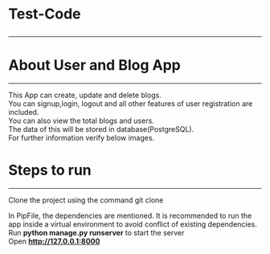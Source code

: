 # Test-Code<hr>

<h1>About User and Blog App</h1> <hr>

This App can create, update and delete blogs.<br>
You can signup,login, logout and all other features of user registration are included.<br>
You can also view the total blogs and users.<br>
The data of this will be stored in database(PostgreSQL).<br>
For further information verify below images.<br>

<h1>Steps to run</h1><hr> 

Clone the project using the command git clone

In PipFile, the dependencies are mentioned. It is recommended to run the app inside a virtual environment to avoid conflict of existing dependencies.<br>
Run <b>python manage.py runserver</b> to start the server<br>
Open <b>http://127.0.0.1:8000</b> <br>
